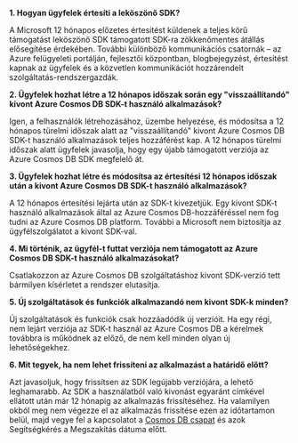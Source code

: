 **1. Hogyan ügyfelek értesíti a leköszönő SDK?**

A Microsoft 12 hónapos előzetes értesítést küldenek a teljes körű támogatást leköszönő SDK támogatott SDK-ra zökkenőmentes átállás elősegítése érdekében. További különböző kommunikációs csatornák – az Azure felügyeleti portálján, fejlesztői központban, blogbejegyzést, értesítést kapnak az ügyfelek és a közvetlen kommunikációt hozzárendelt szolgáltatás-rendszergazdák.

**2. Ügyfelek hozhat létre a 12 hónapos időszak során egy "visszaállítandó" kivont Azure Cosmos DB SDK-t használó alkalmazások?** 

Igen, a felhasználók létrehozásához, üzembe helyezése, és módosítsa a 12 hónapos türelmi időszak alatt az "visszaállítandó" kivont Azure Cosmos DB SDK-t használó alkalmazások teljes hozzáférést kap. A 12 hónapos türelmi időszak alatt ügyfelek javasolja, hogy egy újabb támogatott verziója az Azure Cosmos DB SDK megfelelő át.

**3. Ügyfelek hozhat létre és módosítsa az értesítési 12 hónapos időszak után a kivont Azure Cosmos DB SDK-t használó alkalmazások?**

A 12 hónapos értesítési lejárta után az SDK-t kivezetjük. Egy kivont SDK-t használó alkalmazások által az Azure Cosmos DB-hozzáféréssel nem fog tudni az Azure Cosmos DB platform. További a Microsoft nem biztosítja az ügyfélszolgálatot a kivont SDK-val.

**4. Mi történik, az ügyfél-t futtat verziója nem támogatott az Azure Cosmos DB SDK-t használó alkalmazásokat?**

Csatlakozzon az Azure Cosmos DB szolgáltatáshoz kivont SDK-verzió tett bármilyen kísérletet a rendszer elutasítja. 

**5. Új szolgáltatások és funkciók alkalmazandó nem kivont SDK-k minden?**

Új szolgáltatások és funkciók csak hozzáadódik új verzióit. Ha egy régi, nem lejárt verziója az SDK-t használ az Azure Cosmos DB a kérelmek továbbra is működnek az előző, de nem kell minden olyan új lehetőségekhez.  

**6. Mit tegyek, ha nem lehet frissíteni az alkalmazást a határidő előtt?**

Azt javasoljuk, hogy frissítsen az SDK legújabb verziójára, a lehető leghamarabb. Az SDK a használatból való kivonást egyaránt címkével ellátott után már 12 hónapig az alkalmazás frissítéséhez. Ha valamilyen okból meg nem végezze el az alkalmazás frissítése ezen az időtartamon belül, majd vegye fel a kapcsolatot a [Cosmos DB csapat](mailto:askcosmosdb@microsoft.com) és azok Segítségkérés a Megszakítás dátuma előtt.

